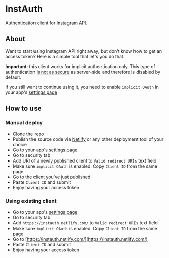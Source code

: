 # InstAuth

Authentication client for [Instagram API](https://www.instagram.com/developer/).

## About

Want to start using Instagram API right away, but don't know how to get an acсess token?
Here is a simple tool that let's you do that.

**Important**: this client works for implicit authentication only. This type of authentication [is not as secure](https://www.instagram.com/developer/authentication/) as server-side and therefore is disabled by default.

If you still want to continue using it, you need to enable `implicit OAuth` in your app's [settings page](https://www.instagram.com/developer/clients/manage/)

## How to use

### Manual deploy
* Clone the repo
* Publish the source code via [Netlify](https://www.netlify.com/) or any other deployment tool of your choice
* Go to your app's [settings page](https://www.instagram.com/developer/clients/manage/)
* Go to security tab
* Add URI of a newly published client to `Valid redirect URIs` text field
* Make sure `implicit OAuth` is enabled. Copy `Client ID` from the same page
* Go to the client you've just published
* Paste `Client ID` and submit
* Enjoy having your access token

### Using existing client
* Go to your app's [settings page](https://www.instagram.com/developer/clients/manage/)
* Go to security tab
* Add `https://instauth.netlify.com/` to `Valid redirect URIs` text field
* Make sure `implicit OAuth` is enabled. Copy `Client ID` from the same page
* Go to [https://instauth.netlify.com/](https://instauth.netlify.com/)
* Paste `Client ID` and submit
* Enjoy having your access token